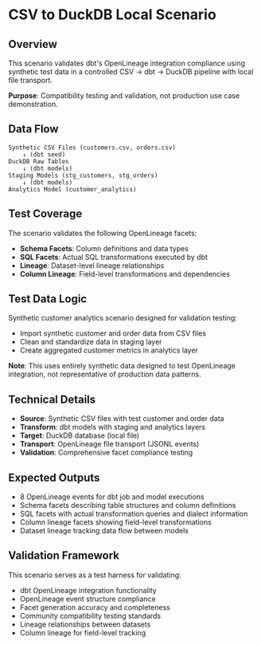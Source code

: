 # CSV to DuckDB Local Scenario

## Overview

This scenario validates dbt's OpenLineage integration compliance using synthetic test data in a controlled CSV → dbt → DuckDB pipeline with local file transport.

**Purpose**: Compatibility testing and validation, not production use case demonstration.

## Data Flow

```
Synthetic CSV Files (customers.csv, orders.csv)
    ↓ (dbt seed)
DuckDB Raw Tables
    ↓ (dbt models)  
Staging Models (stg_customers, stg_orders)
    ↓ (dbt models)
Analytics Model (customer_analytics)
```

## Test Coverage

The scenario validates the following OpenLineage facets:

- **Schema Facets**: Column definitions and data types
- **SQL Facets**: Actual SQL transformations executed by dbt
- **Lineage**: Dataset-level lineage relationships  
- **Column Lineage**: Field-level transformations and dependencies

## Test Data Logic

Synthetic customer analytics scenario designed for validation testing:
- Import synthetic customer and order data from CSV files
- Clean and standardize data in staging layer  
- Create aggregated customer metrics in analytics layer

**Note**: This uses entirely synthetic data designed to test OpenLineage integration, not representative of production data patterns.

## Technical Details

- **Source**: Synthetic CSV files with test customer and order data
- **Transform**: dbt models with staging and analytics layers
- **Target**: DuckDB database (local file)
- **Transport**: OpenLineage file transport (JSONL events)
- **Validation**: Comprehensive facet compliance testing

## Expected Outputs

- 8 OpenLineage events for dbt job and model executions
- Schema facets describing table structures and column definitions
- SQL facets with actual transformation queries and dialect information
- Column lineage facets showing field-level transformations
- Dataset lineage tracking data flow between models

## Validation Framework

This scenario serves as a test harness for validating:
- dbt OpenLineage integration functionality
- OpenLineage event structure compliance
- Facet generation accuracy and completeness
- Community compatibility testing standards
- Lineage relationships between datasets
- Column lineage for field-level tracking